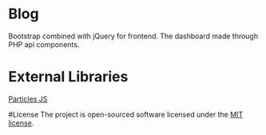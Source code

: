 # Blog
Bootstrap combined with jQuery for frontend. The dashboard made through PHP api components.

# External Libraries

[Particles JS](https://github.com/VincentGarreau/particles.js)

#License
The project is open-sourced software licensed under the <a href="https://opensource.org/licenses/MIT">MIT license</a>.
